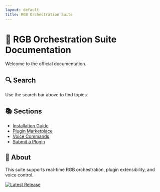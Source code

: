 ```yaml
---
layout: default
title: RGB Orchestration Suite
---
```


# 🌈 RGB Orchestration Suite Documentation

Welcome to the official documentation.

## 🔍 Search
Use the search bar above to find topics.

## 📚 Sections
- [Installation Guide](install.md)
- [Plugin Marketplace](plugins.md)
- [Voice Commands](voice.md)
- [Submit a Plugin](plugin_submission.md)

## 🧠 About
This suite supports real-time RGB orchestration, plugin extensibility, and voice control.

[![Latest Release](https://img.shields.io/github/v/release/punksm4ck/cb-rgb-keyboard-rgbkbd)](https://github.com/punksm4ck/cb-rgb-keyboard-rgbkbd/releases)
